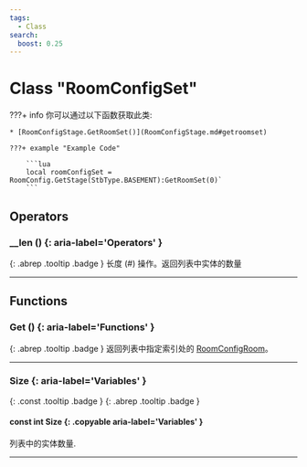 ```yaml
---
tags:
  - Class
search:
  boost: 0.25
---
```

# Class "RoomConfigSet"

???+ info
    你可以通过以下函数获取此类:

    * [RoomConfigStage.GetRoomSet()](RoomConfigStage.md#getroomset)

    ???+ example "Example Code"

        ```lua
        local roomConfigSet = RoomConfig.GetStage(StbType.BASEMENT):GetRoomSet(0)`
        ```
## Operators

### __len () {: aria-label='Operators' }
[ ](#){: .abrep .tooltip .badge }
长度 (#) 操作。返回列表中实体的数量

___
## Functions

### Get () {: aria-label='Functions' }
[ ](#){: .abrep .tooltip .badge }
返回列表中指定索引处的 [RoomConfigRoom](https://wofsauge.github.io/IsaacDocs/rep/RoomConfig_Room.html)。

___
### Size {: aria-label='Variables' }
[ ](#){: .const .tooltip .badge } [ ](#){: .abrep .tooltip .badge }
#### const int Size  {: .copyable aria-label='Variables' }

列表中的实体数量.

___